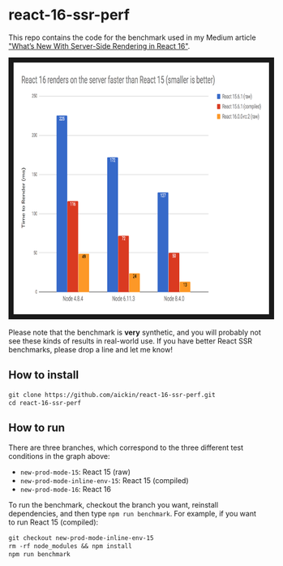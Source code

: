 # react-16-ssr-perf

This repo contains the code for the benchmark used in my Medium article ["What’s New With Server-Side Rendering in React 16"](https://hackernoon.com/whats-new-with-server-side-rendering-in-react-16-9b0d78585d67).

<img src="chart.png" alt="Chart showing that React 16 renders on the server faster than React 15" width="800" height="496" border="10">

Please note that the benchmark is **very** synthetic, and you will probably not see these kinds of results in real-world use. If you have better React SSR benchmarks, please drop a line and let me know!

## How to install

```
git clone https://github.com/aickin/react-16-ssr-perf.git
cd react-16-ssr-perf
```

## How to run

There are three branches, which correspond to the three different test conditions in the graph above:

* `new-prod-mode-15`: React 15 (raw)
* `new-prod-mode-inline-env-15`: React 15 (compiled)
* `new-prod-mode-16`: React 16

To run the benchmark, checkout the branch you want, reinstall dependencies, and then type `npm run benchmark`. For example, if you want to run React 15 (compiled):

```
git checkout new-prod-mode-inline-env-15
rm -rf node_modules && npm install
npm run benchmark
```
